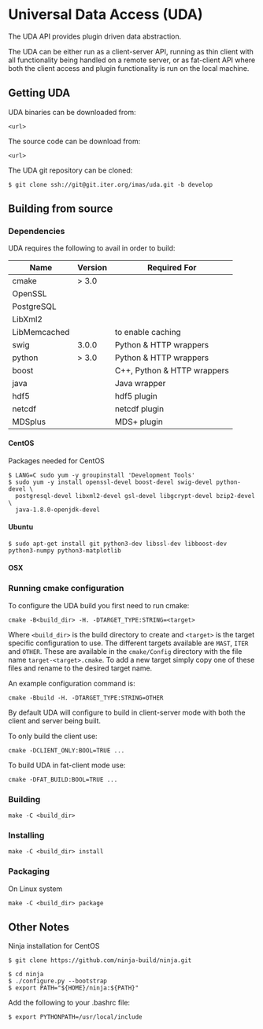 # Universal Data Access (UDA)

The UDA API provides plugin driven data abstraction.

The UDA can be either run as a client-server API, running as thin client with all functionality being handled on a
remote server, or as fat-client API where both the client access and plugin functionality is run on the local machine.

## Getting UDA

UDA binaries can be downloaded from:

    <url>
    
The source code can be download from:

    <url>
    
The UDA git repository can be cloned:

    $ git clone ssh://git@git.iter.org/imas/uda.git -b develop
    
## Building from source

### Dependencies

UDA requires the following to avail in order to build:

| Name | Version | Required For |
| --- | --- | --- |
| cmake | \> 3.0 | |
| OpenSSL | | |
| PostgreSQL | | |
| LibXml2 | | |
| LibMemcached | | to enable caching |
| swig  | 3.0.0 | Python & HTTP wrappers |
| python | \> 3.0 | Python & HTTP wrappers |
| boost | | C++, Python & HTTP wrappers |
| java | | Java wrapper |
| hdf5 |  | hdf5 plugin |
| netcdf | | netcdf plugin |
| MDSplus | | MDS+ plugin |

#### CentOS

Packages needed for CentOS

    $ LANG=C sudo yum -y groupinstall 'Development Tools'
    $ sudo yum -y install openssl-devel boost-devel swig-devel python-devel \
      postgresql-devel libxml2-devel gsl-devel libgcrypt-devel bzip2-devel \
      java-1.8.0-openjdk-devel
        
#### Ubuntu

    $ sudo apt-get install git python3-dev libssl-dev libboost-dev python3-numpy python3-matplotlib

#### OSX

### Running cmake configuration

To configure the UDA build you first need to run cmake:

    cmake -B<build_dir> -H. -DTARGET_TYPE:STRING=<target>

Where `<build_dir>` is the build directory to create and `<target>` is the target specific configuration to use. The
different targets available are `MAST`, `ITER` and `OTHER`. These are available in the `cmake/Config` directory with
the file name `target-<target>.cmake`. To add a new target simply copy one of these files and rename to the desired target name.

An example configuration command is:

    cmake -Bbuild -H. -DTARGET_TYPE:STRING=OTHER
    
By default UDA will configure to build in client-server mode with both the client and server being built.

To only build the client use:

    cmake -DCLIENT_ONLY:BOOL=TRUE ...
    
To build UDA in fat-client mode use:

    cmake -DFAT_BUILD:BOOL=TRUE ...


### Building

    make -C <build_dir>

### Installing

    make -C <build_dir> install

### Packaging

On Linux system 

    make -C <build_dir> package

## Other Notes

Ninja installation for CentOS

    $ git clone https://github.com/ninja-build/ninja.git

    $ cd ninja
    $ ./configure.py --bootstrap
    $ export PATH="${HOME}/ninja:${PATH}"

Add the following to your .bashrc file:

    $ export PYTHONPATH=/usr/local/include
    
